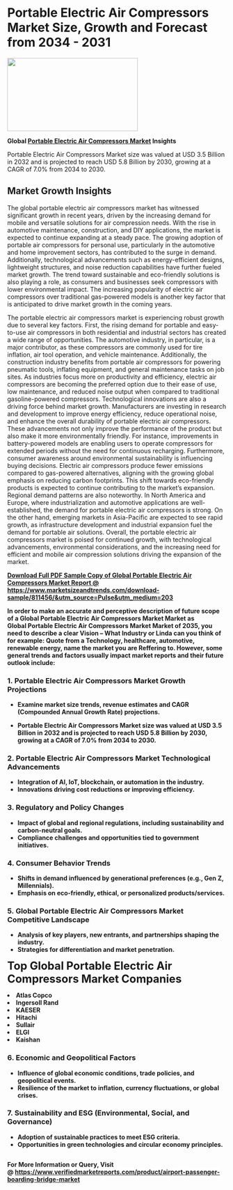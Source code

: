 <H1>Portable Electric Air Compressors Market Size, Growth and Forecast from 2034 - 2031</H1><img class="aligncenter size-medium wp-image-584254" src="https://thirdeyenews.in/wp-content/uploads/2034/09/Global-Market-Research-300x168.jpeg" alt="" width="300" height="168" /><p><strong>Global&nbsp;<a href="https://www.marketsizeandtrends.com/download-sample/811456/&amp;utm_source=Pulse&amp;utm_medium=203">Portable Electric Air Compressors Market</a> Insights</strong></p><p>Portable Electric Air Compressors Market size was valued at USD 3.5 Billion in 2032 and is projected to reach USD 5.8 Billion by 2030, growing at a CAGR of 7.0% from 2034 to 2030.</p><p><h2>Market Growth Insights</h2> <p>The global portable electric air compressors market has witnessed significant growth in recent years, driven by the increasing demand for mobile and versatile solutions for air compression needs. With the rise in automotive maintenance, construction, and DIY applications, the market is expected to continue expanding at a steady pace. The growing adoption of portable air compressors for personal use, particularly in the automotive and home improvement sectors, has contributed to the surge in demand. Additionally, technological advancements such as energy-efficient designs, lightweight structures, and noise reduction capabilities have further fueled market growth. The trend toward sustainable and eco-friendly solutions is also playing a role, as consumers and businesses seek compressors with lower environmental impact. The increasing popularity of electric air compressors over traditional gas-powered models is another key factor that is anticipated to drive market growth in the coming years.</p> <p><strong><a href="sample-download-link"></a></strong></p> <p>The portable electric air compressors market is experiencing robust growth due to several key factors. First, the rising demand for portable and easy-to-use air compressors in both residential and industrial sectors has created a wide range of opportunities. The automotive industry, in particular, is a major contributor, as these compressors are commonly used for tire inflation, air tool operation, and vehicle maintenance. Additionally, the construction industry benefits from portable air compressors for powering pneumatic tools, inflating equipment, and general maintenance tasks on job sites. As industries focus more on productivity and efficiency, electric air compressors are becoming the preferred option due to their ease of use, low maintenance, and reduced noise output when compared to traditional gasoline-powered compressors. Technological innovations are also a driving force behind market growth. Manufacturers are investing in research and development to improve energy efficiency, reduce operational noise, and enhance the overall durability of portable electric air compressors. These advancements not only improve the performance of the product but also make it more environmentally friendly. For instance, improvements in battery-powered models are enabling users to operate compressors for extended periods without the need for continuous recharging. Furthermore, consumer awareness around environmental sustainability is influencing buying decisions. Electric air compressors produce fewer emissions compared to gas-powered alternatives, aligning with the growing global emphasis on reducing carbon footprints. This shift towards eco-friendly products is expected to continue contributing to the market’s expansion. Regional demand patterns are also noteworthy. In North America and Europe, where industrialization and automotive applications are well-established, the demand for portable electric air compressors is strong. On the other hand, emerging markets in Asia-Pacific are expected to see rapid growth, as infrastructure development and industrial expansion fuel the demand for portable air solutions. Overall, the portable electric air compressors market is poised for continued growth, with technological advancements, environmental considerations, and the increasing need for efficient and mobile air compression solutions driving the expansion of the market.</p> <p><strong><a href="more-info-link"></p><p><span class=""><strong>Download Full PDF Sample Copy of Global Portable Electric Air Compressors Market Report</strong> @ <a href="https://www.marketsizeandtrends.com/download-sample/811456/&amp;utm_source=Pulse&amp;utm_medium=203" target="_blank">https://www.marketsizeandtrends.com/download-sample/811456/&amp;utm_source=Pulse&amp;utm_medium=203</a></span></p><p>In order to make an accurate and perceptive description of future scope of a Global&nbsp;Portable Electric Air Compressors Market Market as Global&nbsp;Portable Electric Air Compressors Market Market of 2035, you need to describe a clear Vision &ndash; What Industry or Linda can you think of for example: Quote from a Technology, healthcare, automotive, renewable energy, name the market you are Reffering to. However, some general trends and factors usually impact market reports and their future outlook include:</p><h3>1.&nbsp;<strong>Portable Electric Air Compressors Market Growth Projections</strong></h3><ul><li>Examine market size trends, revenue estimates and CAGR (Compounded Annual Growth Rate) projections.</li><li><p>Portable Electric Air Compressors Market size was valued at USD 3.5 Billion in 2032 and is projected to reach USD 5.8 Billion by 2030, growing at a CAGR of 7.0% from 2034 to 2030.</p></li></ul><h3>2.&nbsp;<strong>Portable Electric Air Compressors Market Technological Advancements</strong></h3><ul><li>Integration of AI, IoT, blockchain, or automation in the industry.</li><li>Innovations driving cost reductions or improving efficiency.</li></ul><h3>3.&nbsp;<strong>Regulatory and Policy Changes</strong></h3><ul><li>Impact of global and regional regulations, including sustainability and carbon-neutral goals.</li><li>Compliance challenges and opportunities tied to government initiatives.</li></ul><h3>4.&nbsp;<strong>Consumer Behavior Trends</strong></h3><ul><li>Shifts in demand influenced by generational preferences (e.g., Gen Z, Millennials).</li><li>Emphasis on eco-friendly, ethical, or personalized products/services.</li></ul><h3>5.&nbsp;<strong>Global Portable Electric Air Compressors Market Competitive Landscape</strong></h3><ul><li>Analysis of key players, new entrants, and partnerships shaping the industry.</li><li>Strategies for differentiation and market penetration.</li></ul><p data-pm-slice="1 1 []"><span style="color: inherit; font-family: inherit; font-size: 25px;">Top Global Portable Electric Air Compressors Market Companies</span></p><div class="" data-test-id=""><p><li>Atlas Copco</li><li> Ingersoll Rand</li><li> KAESER</li><li> Hitachi</li><li> Sullair</li><li> ELGI</li><li> Kaishan</li></p></div><h3>6.&nbsp;<strong>Economic and Geopolitical Factors</strong></h3><ul><li>Influence of global economic conditions, trade policies, and geopolitical events.</li><li>Resilience of the market to inflation, currency fluctuations, or global crises.</li></ul><h3>7.&nbsp;<strong>Sustainability and ESG (Environmental, Social, and Governance)</strong></h3><ul><li>Adoption of sustainable practices to meet ESG criteria.</li><li>Opportunities in green technologies and circular economy principles.</li></ul><h2><strong style="font-size: 14px;">For More Information or Query, Visit @&nbsp;</strong><a style="background-color: #ffffff; font-size: 14px;" href="https://www.marketsizeandtrends.com/report/portable-electric-air-compressors-market/" target="_blank">https://www.verifiedmarketreports.com/product/airport-passenger-boarding-bridge-market</a></h2>
